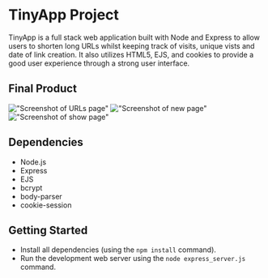 # TinyApp Project

TinyApp is a full stack web application built with Node and Express to allow users to shorten long URLs whilst keeping track of visits, unique vists and date of link creation. It also utilizes HTML5, EJS, and cookies to provide a good user experience through a strong user interface.

## Final Product

!["Screenshot of URLs page"](https://github.com/lighthouse-labs/tinyapp/blob/master/docs/urls.png)
!["Screenshot of new page"](https://github.com/lighthouse-labs/tinyapp/blob/master/docs/urls_new.png)
!["Screenshot of show page"](https://github.com/lighthouse-labs/tinyapp/blob/master/docs/urls_show.png)

## Dependencies

- Node.js
- Express
- EJS
- bcrypt
- body-parser
- cookie-session

## Getting Started

- Install all dependencies (using the `npm install` command).
- Run the development web server using the `node express_server.js` command.